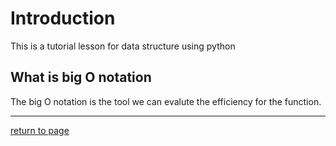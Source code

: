 # Introduction
This is a tutorial lesson for data structure using python
## What is big O notation
The big O notation is the tool we can evalute the efficiency for the function.
***
[return to page](README.md)
